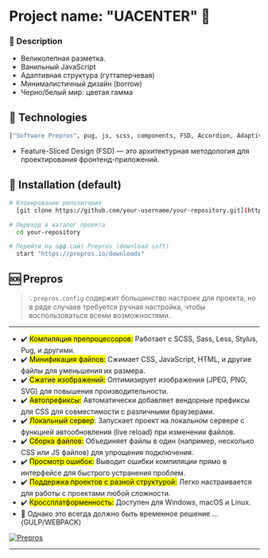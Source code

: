 
# Project name: "UACENTER" 🏴󠁵󠁡󠀱󠀴󠁿

### 📄 Description 
- Великолепная разметка. 
- Ванильный JavaScript 
- Адаптивная структура (гуттаперчевая)
- Минималистичный дизайн (borrow)
- Черно/белый мир: цветая гамма 

## 🐸 Technologies 
```bash
["Software Prepros", pug, js, scss, components, FSD, Accordion, Adaptive, dark theme, multi page]
```
- Feature-Sliced Design (FSD) — это архитектурная методология для проектирования фронтенд-приложений.


## 🚥 Installation (default)
```bash
# Клонирование репозитория
  [git clone https://github.com/your-username/your-repository.git](https://prepros.io/downloads)

# Переход в каталог проекта
  cd your-repository

# Перейти на офф.сайт Prepros (download soft)
  start "https://prepros.io/downloads"

```
## 🆘 Prepros 
> 💡`prepros.config` содержит большинство настроек для проекта, но в ряде случаев требуется ручная настройка, чтобы воспользоваться всеми возможностями.
<hr>

- ✔️ <mark>Компиляция препроцессоров:</mark> Работает с SCSS, Sass, Less, Stylus, Pug, и другими.
- ✔️ <mark>Минификация файлов:</mark> Сжимает CSS, JavaScript, HTML, и другие файлы для уменьшения их размера.
- ✔️ <mark>Сжатие изображений:</mark> Оптимизирует изображения (JPEG, PNG, SVG) для повышения производительности.
- ✔️ <mark>Автопрефиксы:</mark> Автоматически добавляет вендорные префиксы для CSS для совместимости с различными браузерами.
- ✔️ <mark>Локальный сервер</mark>: Запускает проект на локальном сервере с функцией автообновления (live reload) при изменении файлов.
- ✔️ <mark>Сборка файлов:</mark> Объединяет файлы в один (например, несколько CSS или JS файлов) для упрощения подключения.
- ✔️ <mark>Просмотр ошибок:</mark> Выводит ошибки компиляции прямо в интерфейсе для быстрого устранения проблем.
- ✔️ <mark>Поддержка проектов с разной структурой:</mark> Легко настраивается для работы с проектами любой сложности.
- ✔️ <mark>Кроссплатформенность:</mark> Доступен для Windows, macOS и Linux.
- 🚨 Однако это всегда должно быть временное решение ... (GULP/WEBPACK)

<a href="https://prepros.io/downloads" target="_blank">
  <img src="https://img.shields.io/badge/Download-%232a7aef?style=for-the-badge&logo=prepros&logoColor=white" alt="Prepros" />
</a>

<hr>
